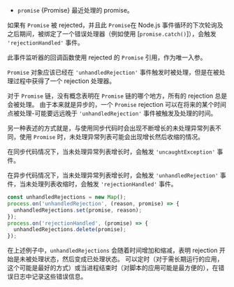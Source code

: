 <!-- YAML
added: v1.4.1
-->

* `promise` {Promise} 最近处理的 promise。

如果有 `Promise` 被 rejected，并且此 `Promise`在 Node.js 事件循环的下次轮询及之后期间，被绑定了一个错误处理器（例如使用 [`promise.catch()`]），会触发 `'rejectionHandled'` 事件。

此事件监听器的回调函数使用 rejected 的 `Promise` 引用，作为唯一入参。

`Promise` 对象应该已经在 `'unhandledRejection'` 事件触发时被处理，但是在被处理过程中获得了一个 rejection 处理器。

对于 `Promise` 链，没有概念表明在 `Promise` 链的哪个地方，所有的 rejection 总是会被处理。
由于本来就是异步的，一个 `Promise` rejection 可以在将来的某个时间点被处理-可能要远远晚于 `'unhandledRejection'` 事件被触发及处理的时间。

另一种表述的方式就是，与使用同步代码时会出现不断增长的未处理异常列表不同，使用 `Promise` 时，未处理异常列表可能会出现增长然后收缩的情况。

在同步代码情况下，当未处理异常列表增长时，会触发 `'uncaughtException'` 事件。

在异步代码情况下，当未处理异常列表增长时，会触发 `'unhandledRejection'` 事件，当未处理列表收缩时，会触发 `'rejectionHandled'` 事件。

```js
const unhandledRejections = new Map();
process.on('unhandledRejection', (reason, promise) => {
  unhandledRejections.set(promise, reason);
});
process.on('rejectionHandled', (promise) => {
  unhandledRejections.delete(promise);
});
```

在上述例子中，`unhandledRejections` 会随着时间增加和缩减，表明 rejection 开始是未被处理状态，然后变成已处理状态。
可以定时（对于需长期运行的应用，这个可能是最好的方式）或当进程结束时（对脚本的应用可能是最方便的），在错误日志中记录这些错误信息。

